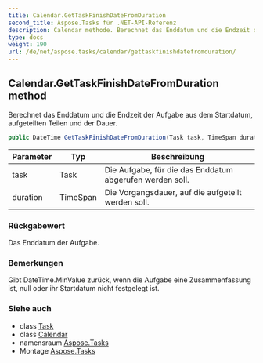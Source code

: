 ```yaml
---
title: Calendar.GetTaskFinishDateFromDuration
second_title: Aspose.Tasks für .NET-API-Referenz
description: Calendar methode. Berechnet das Enddatum und die Endzeit der Aufgabe aus dem Startdatum aufgeteilten Teilen und der Dauer.
type: docs
weight: 190
url: /de/net/aspose.tasks/calendar/gettaskfinishdatefromduration/
---
```

## Calendar.GetTaskFinishDateFromDuration method

Berechnet das Enddatum und die Endzeit der Aufgabe aus dem Startdatum, aufgeteilten Teilen und der Dauer.

```csharp
public DateTime GetTaskFinishDateFromDuration(Task task, TimeSpan duration)
```

| Parameter | Typ | Beschreibung |
| --- | --- | --- |
| task | Task | Die Aufgabe, für die das Enddatum abgerufen werden soll. |
| duration | TimeSpan | Die Vorgangsdauer, auf die aufgeteilt werden soll. |

### Rückgabewert

Das Enddatum der Aufgabe.

### Bemerkungen

Gibt DateTime.MinValue zurück, wenn die Aufgabe eine Zusammenfassung ist, null oder ihr Startdatum nicht festgelegt ist.

### Siehe auch

* class [Task](../../task/)
* class [Calendar](../)
* namensraum [Aspose.Tasks](../../calendar/)
* Montage [Aspose.Tasks](../../../)


